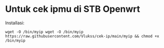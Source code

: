 # Untuk cek ipmu di STB Openwrt
Installasi:<br>
<pre><code>wget -O /bin/myip wget -O /bin/myip https://raw.githubusercontent.com/Vlukss/cek-ip/main/myip && chmod +x /bin/myip<code></pre>

